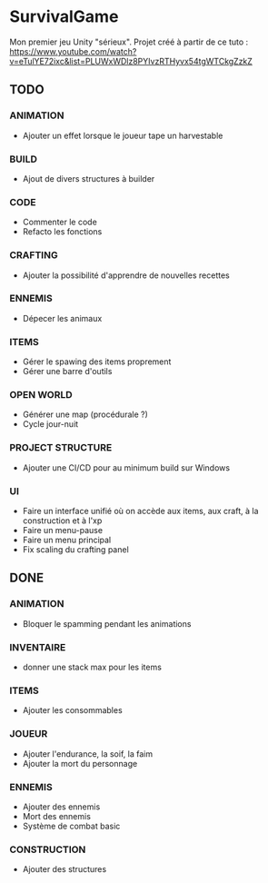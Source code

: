 # SurvivalGame

Mon premier jeu Unity "sérieux". Projet créé à partir de ce tuto : https://www.youtube.com/watch?v=eTulYE72ixc&list=PLUWxWDlz8PYIvzRTHyvx54tgWTCkgZzkZ

## TODO

### ANIMATION ###
- Ajouter un effet lorsque le joueur tape un harvestable 

### BUILD ###
- Ajout de divers structures à builder

### CODE ###
- Commenter le code
- Refacto les fonctions

### CRAFTING ###
- Ajouter la possibilité d'apprendre de nouvelles recettes

### ENNEMIS ###
- Dépecer les animaux

### ITEMS ###
- Gérer le spawing des items proprement
- Gérer une barre d'outils

### OPEN WORLD ###
- Générer une map (procédurale ?)
- Cycle jour-nuit

### PROJECT STRUCTURE ###
- Ajouter une CI/CD pour au minimum build sur Windows

### UI ###
- Faire un interface unifié où on accède aux items, aux craft, à la construction et à l'xp
- Faire un menu-pause
- Faire un menu principal
- Fix scaling du crafting panel

## DONE ##

### ANIMATION ###
- Bloquer le spamming pendant les animations

### INVENTAIRE ###
- donner une stack max pour les items

### ITEMS ###
- Ajouter les consommables

### JOUEUR ###
- Ajouter l'endurance, la soif, la faim
- Ajouter la mort du personnage

### ENNEMIS ###
- Ajouter des ennemis
- Mort des ennemis
- Système de combat basic

### CONSTRUCTION ###
- Ajouter des structures

